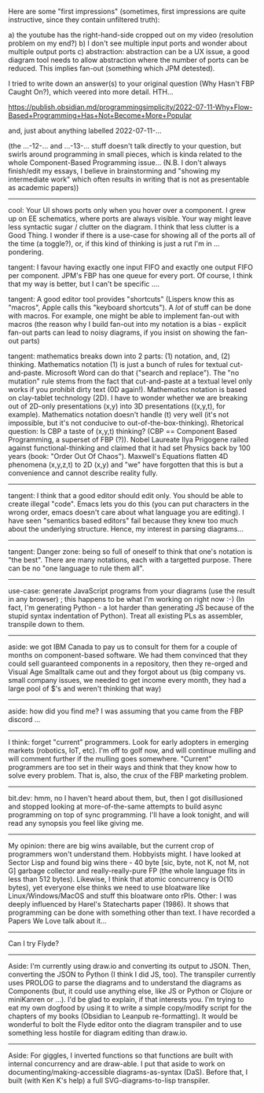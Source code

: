 Here are some "first impressions" (sometimes, first impressions are quite instructive, since they contain unfiltered truth):

a) the youtube has the right-hand-side cropped out on my video (resolution problem on my end?)
b) I don't see multiple input ports and wonder about multiple output ports
c) abstraction: abstraction can be a UX issue, a good diagram tool needs to allow abstraction where the number of ports can be reduced.  This implies fan-out (something which JPM detested).

I tried to write down an answer(s) to your original question (Why Hasn't FBP Caught On?), which veered into more detail.  HTH...

https://publish.obsidian.md/programmingsimplicity/2022-07-11-Why+Flow-Based+Programming+Has+Not+Become+More+Popular

and, just about anything labelled 2022-07-11-... 

(the ...-12-... and ...-13-... stuff doesn't talk directly to your question, but swirls around programming in small pieces, which is kinda related to the whole Component-Based Programming issue...  (N.B. I don't always finish/edit my essays, I believe in brainstorming and "showing my intermediate work" which often results in writing that is not as presentable as academic papers))

---

cool: Your UI shows ports only when you hover over a component.  I grew up on EE schematics, where ports are always visible.  Your way might leave less syntactic sugar / clutter on the diagram.  I think that less clutter is a Good Thing.  I wonder if there is a use-case for showing all of the ports all of the time (a toggle?), or, if this kind of thinking is just a rut I'm in ...  pondering.

tangent: I favour having exactly one input FIFO and exactly one output FIFO per component.  JPM's FBP has one queue for every port.  Of course, I think that my way is better, but I can't be specific ....

tangent: A good editor tool provides "shortcuts" (Lispers know this as "macros", Apple calls this "keyboard shortcuts").  A *lot* of stuff can be done with macros.  For example, one might be able to implement fan-out with macros (the reason why I build fan-out into my notation is a bias - explicit fan-out parts can lead to noisy diagrams, if you insist on showing the fan-out parts) 

tangent: mathematics breaks down into 2 parts: (1) notation, and, (2) thinking.  Mathematics notation (1) is just a bunch of rules for textual cut-and-paste.  Microsoft Word can do that ("search and replace").  The "no mutation" rule stems from the fact that cut-and-paste at a textual level only works if you prohibit dirty text (0D again!).  Mathematics notation is based on clay-tablet technology (2D).  I have to wonder whether we are breaking out of 2D-only presentations (x,y) into 3D presentations ((x,y,t), for example).  Mathematics notation doesn't handle (t) very well (it's not impossible, but it's not conducive to out-of-the-box-thinking).  Rhetorical question: Is CBP a taste of (x,y,t) thinking?  (CBP == Component Based Programming, a superset of FBP (?)).  Nobel Laureate Ilya Prigogene railed against functional-thinking and claimed that it had set Physics back by 100 years (book: "Order Out Of Chaos"). Maxwell's Equations flatten 4D phenomena (x,y,z,t) to 2D (x,y) and "we" have forgotten that this is but a convenience and cannot describe reality fully.

---

tangent: I think that a good editor should edit only.  You should be able to create illegal "code".  Emacs lets you do this (you can put characters in the wrong order, emacs doesn't care about what language you are editing).  I have seen "semantics based editors" fail because they knew too much about the underlying structure.  Hence, my interest in parsing diagrams...

---

tangent: Danger zone: being so full of oneself to think that one's notation is "the best".  There are many notations, each with a targetted purpose.  There can be no "one language to rule them all".

---

use-case: generate JavaScript programs from your diagrams (use the result in any browser) ; this happens to be what I'm working on right now :-) (In fact, I'm generating Python - a lot harder than generating JS because of the stupid syntax indentation of Python).  Treat all existing PLs as assembler, transpile down to them.

---
aside: we got IBM Canada to pay us to consult for them for a couple of months on component-based software.  We had them convinced that they could sell guaranteed components in a repository, then they re-orged and Visual Age Smalltalk came out and they forgot about us (big company vs. small company issues, we needed to get income every month, they had a large pool of $'s and weren't thinking that way)

---
aside: how did you find me?  I was assuming that you came from the FBP discord ...

---

I think: forget "current" programmers.  Look for early adopters in emerging markets (robotics, IoT, etc).  I'm off to golf now, and will continue mulling and will comment further if the mulling goes somewhere.  "Current" programmers are too set in their ways and think that they know how to solve every problem.  That is, also, the crux of the FBP marketing problem.

---
 bit.dev: hmm, no I haven't heard about them, but, then I got disillusioned and stopped looking at more-of-the-same attempts to build async programming on top of sync programming.  I'll have a look tonight, and will read any synopsis you feel like giving me.
 
 ---
My opinion: there are big wins available, but the current crop of programmers won't understand them.  Hobbyists might.  I have looked at Sector Lisp and found big wins there - 40 byte [sic, byte, not K, not M, not G] garbage collector and really-really-pure FP (the whole language fits in less than 512 bytes).  Likewise, I think that atomic concurrency is O(10 bytes), yet everyone else thinks we need to use bloatware like Linux/Windows/MacOS and stuff this bloatware onto rPIs.  Other: I was deeply influenced by Harel's Statecharts paper (1986).  It shows that programming can be done with something other than text.  I have recorded a Papers We Love talk about it...

---

Can I try Flyde?

---

Aside: I'm currently using draw.io and converting its output to JSON.  Then, converting the JSON to Python (I think I did JS, too).  The transpiler currently uses PROLOG to parse the diagrams and to understand the diagrams as Components (but, it could use anything else, like JS or Python or Clojure or miniKanren or ...).  I'd be glad to explain, if that interests you.  I'm trying to eat my own dogfood by using it to write a simple copy/modify script for the chapters of my books (Obsidian to Leanpub re-formatting).  It would be wonderful to bolt the Flyde editor onto the diagram transpiler and to use something less hostile for diagram editing than draw.io.

---

Aside: For giggles, I inverted functions so that functions are built with internal concurrency and are draw-able.  I put that aside to work on documenting/making-accessible diagrams-as-syntax (DaS).  Before that, I built (with Ken K's help) a full SVG-diagrams-to-lisp transpiler.